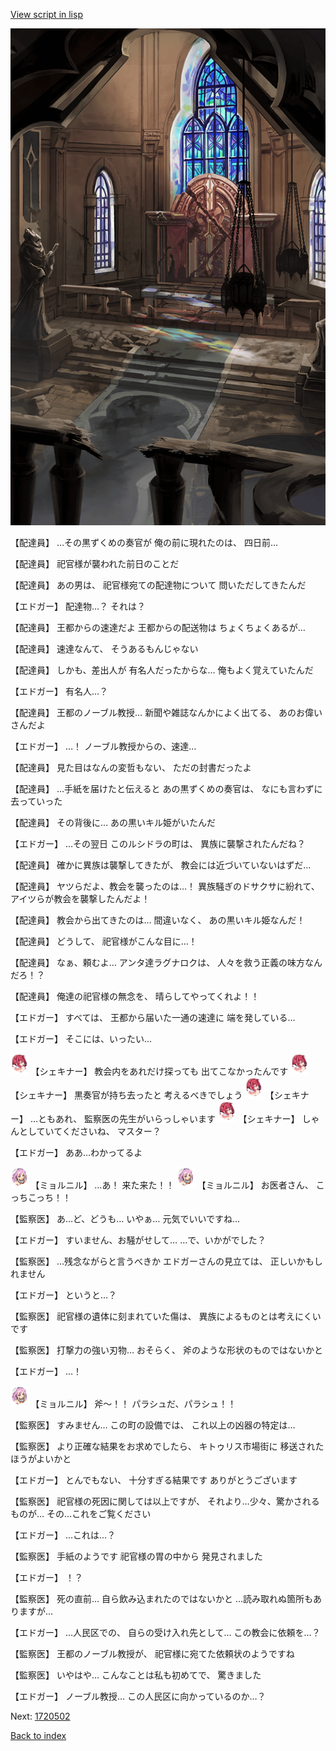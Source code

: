 [View script in lisp](../scripts/1720402.txt)

![ancient_church.png](../images/backgrounds/ancient_church.png)

【配達員】
…その黒ずくめの奏官が
俺の前に現れたのは、
四日前…

【配達員】
祀官様が襲われた前日のことだ

【配達員】
あの男は、
祀官様宛ての配達物について
問いただしてきたんだ

【エドガー】
配達物…？
それは？

【配達員】
王都からの速達だよ
王都からの配送物は
ちょくちょくあるが…

【配達員】
速達なんて、
そうあるもんじゃない

【配達員】
しかも、差出人が
有名人だったからな…
俺もよく覚えていたんだ

【エドガー】
有名人…？

【配達員】
王都のノーブル教授…
新聞や雑誌なんかによく出てる、
あのお偉いさんだよ

【エドガー】
…！
ノーブル教授からの、速達…

【配達員】
見た目はなんの変哲もない、
ただの封書だったよ

【配達員】
…手紙を届けたと伝えると
あの黒ずくめの奏官は、
なにも言わずに去っていった

【配達員】
その背後に…
あの黒いキル姫がいたんだ

【エドガー】
…その翌日
このルシドラの町は、
異族に襲撃されたんだね？

【配達員】
確かに異族は襲撃してきたが、
教会には近づいていないはずだ…

【配達員】
ヤツらだよ、教会を襲ったのは…！
異族騒ぎのドサクサに紛れて、
アイツらが教会を襲撃したんだよ！

【配達員】
教会から出てきたのは…
間違いなく、
あの黒いキル姫なんだ！

【配達員】
どうして、
祀官様がこんな目に…！

【配達員】
なぁ、頼むよ…
アンタ達ラグナロクは、
人々を救う正義の味方なんだろ！？

【配達員】
俺達の祀官様の無念を、
晴らしてやってくれよ！！

【エドガー】
すべては、
王都から届いた一通の速達に
端を発している…

【エドガー】
そこには、いったい…

<img src="../images/units/400711.png" alt="400711.png" height="34"/>
【シェキナー】
教会内をあれだけ探っても
出てこなかったんです

<img src="../images/units/400711.png" alt="400711.png" height="34"/>
【シェキナー】
黒奏官が持ち去ったと
考えるべきでしょう

<img src="../images/units/400711.png" alt="400711.png" height="34"/>
【シェキナー】
…ともあれ、
監察医の先生がいらっしゃいます

<img src="../images/units/400711.png" alt="400711.png" height="34"/>
【シェキナー】
しゃんとしていてくださいね、
マスター？

【エドガー】
ああ…わかってるよ

<img src="../images/units/200111.png" alt="200111.png" height="34"/>
【ミョルニル】
…あ！
来た来た！！

<img src="../images/units/200111.png" alt="200111.png" height="34"/>
【ミョルニル】
お医者さん、
こっちこっち！！

【監察医】
あ…ど、どうも…
いやぁ…
元気でいいですね…

【エドガー】
すいません、お騒がせして…
…で、いかがでした？

【監察医】
…残念ながらと言うべきか
エドガーさんの見立ては、
正しいかもしれません

【エドガー】
というと…？

【監察医】
祀官様の遺体に刻まれていた傷は、
異族によるものとは考えにくいです

【監察医】
打撃力の強い刃物…
おそらく、
斧のような形状のものではないかと

【エドガー】
…！

<img src="../images/units/200111.png" alt="200111.png" height="34"/>
【ミョルニル】
斧～！！
パラシュだ、パラシュ！！

【監察医】
すみません…
この町の設備では、
これ以上の凶器の特定は…

【監察医】
より正確な結果をお求めでしたら、
キトゥリス市場街に
移送されたほうがよいかと

【エドガー】
とんでもない、
十分すぎる結果です
ありがとうございます

【監察医】
祀官様の死因に関しては以上ですが、
それより…少々、驚かされるものが…
その…これをご覧ください

【エドガー】
…これは…？

【監察医】
手紙のようです
祀官様の胃の中から
発見されました

【エドガー】
！？

【監察医】
死の直前…
自ら飲み込まれたのではないかと
…読み取れぬ箇所もありますが…

【エドガー】
…人民区での、
自らの受け入れ先として…
この教会に依頼を…？

【監察医】
王都のノーブル教授が、
祀官様に宛てた依頼状のようですね

【監察医】
いやはや…
こんなことは私も初めてで、
驚きました

【エドガー】
ノーブル教授…
この人民区に向かっているのか…？


Next: [1720502](1720502.md)

[Back to index](index.md)
